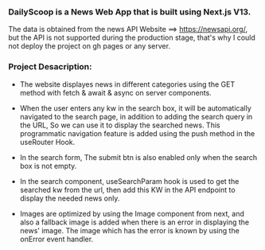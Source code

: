 ### DailyScoop is a News Web App that is built using Next.js V13.

The data is obtained from the news API Website ==> https://newsapi.org/, but the API is not supported during the production stage, that's why I could not deploy the project on gh pages or any server.

### Project Desacription:
- The website displayes news in different categories using the GET method with fetch & await & async on server components.
  
- When the user enters any kw in the search box, it will be automatically navigated to the search page, in addition to adding the search query in the URL, So we can use it to display the searched news. This programmatic navigation feature is added using the push method in the useRouter Hook.
  
- In the search form, The submit btn is also enabled only when the search box is not empty.
  
- In the search component, useSearchParam hook is used to get the searched kw from the url, then add this KW in the API endpoint to display the needed news only.
  
- Images are optimized by using the Image component from next, and also a fallback image is added when there is an error in displaying the news' image. The image which has the error is known by using the onError event handler. 


